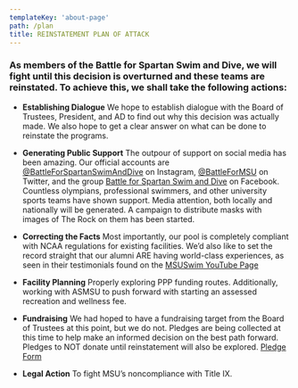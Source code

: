 ```yaml
---
templateKey: 'about-page'
path: /plan
title: REINSTATEMENT PLAN OF ATTACK
---
```


### As members of the Battle for Spartan Swim and Dive, we will fight until this decision is overturned and these teams are reinstated. To achieve this, we shall take the following actions:

- **Establishing Dialogue** We hope to establish dialogue with the Board of Trustees, President, and AD to find out why this decision was actually made. We also hope to get a clear answer on what can be done to reinstate the programs.

- **Generating Public Support** The outpour of support on social media has been amazing. Our official accounts are [@BattleForSpartanSwimAndDive](https://www.instagram.com/battleforspartanswimanddive/) on Instagram, [@BattleForMSU](https://twitter.com/battleformsu) on Twitter, and the group [Battle for Spartan Swim and Dive](https://www.facebook.com/groups/791545761418249) on Facebook. Countless olympians, professional swimmers, and other university sports teams have shown support. Media attention, both locally and nationally will be generated. A campaign to distribute masks with images of The Rock on them has been started.

- **Correcting the Facts** Most importantly, our pool is completely compliant with NCAA regulations for existing facilities. We’d also like to set the record straight that our alumni ARE having world-class experiences, as seen in their testimonials found on the [MSUSwim YouTube Page](https://www.youtube.com/user/MSUswim/videos)

- **Facility Planning** Properly exploring PPP funding routes. Additionally, working with ASMSU to push forward with starting an assessed recreation and wellness fee.

- **Fundraising** We had hoped to have a fundraising target from the Board of Trustees at this point, but we do not. Pledges are being collected at this time to help make an informed decision on the best path forward. Pledges to NOT donate until reinstatement will also be explored. [Pledge Form](https://battleforspartanswimanddive.com/pledge)

- **Legal Action** To fight MSU’s noncompliance with Title IX.
